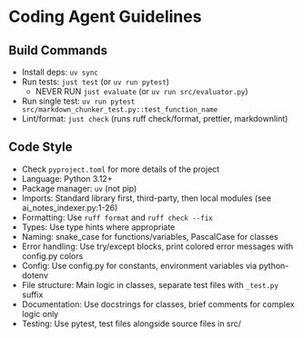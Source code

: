 # Coding Agent Guidelines

## Build Commands

- Install deps: `uv sync`
- Run tests: `just test` (or `uv run pytest`)
  - NEVER RUN `just evaluate` (or `uv run src/evaluator.py`)
- Run single test: `uv run pytest src/markdown_chunker_test.py::test_function_name`
- Lint/format: `just check` (runs ruff check/format, prettier, markdownlint)

## Code Style

- Check `pyproject.toml` for more details of the project
- Language: Python 3.12+
- Package manager: `uv` (not pip)
- Imports: Standard library first, third-party, then local modules (see ai_notes_indexer.py:1-26)
- Formatting: Use `ruff format` and `ruff check --fix`
- Types: Use type hints where appropriate
- Naming: snake_case for functions/variables, PascalCase for classes
- Error handling: Use try/except blocks, print colored error messages with config.py colors
- Config: Use config.py for constants, environment variables via python-dotenv
- File structure: Main logic in classes, separate test files with `_test.py` suffix
- Documentation: Use docstrings for classes, brief comments for complex logic only
- Testing: Use pytest, test files alongside source files in src/
